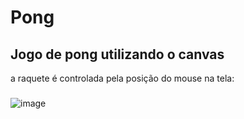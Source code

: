 # Pong
## Jogo de pong utilizando o canvas

a raquete é controlada pela posição do mouse na tela:
###
![image](https://user-images.githubusercontent.com/124212111/219879315-01a1f3f0-7e82-4bc2-886d-0ec3730bae16.png)
